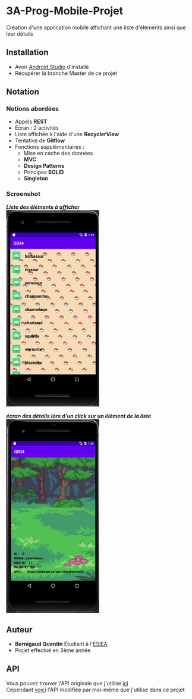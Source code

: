 # 3A-Prog-Mobile-Projet

Création d'une application mobile affichant une liste d'éléments ainsi que leur détails

## Installation

* Avoir [Android Studio](https://developer.android.com/studio) d'installé
* Récupérer la branche Master de ce projet

## Notation

### Notions abordées 

* Appels **REST**
* Écran : 2 activités
* Liste affichée à l'aide d'une **RecyclerView**
* Tentative de **Gitflow**
* Fonctions supplémentaires :  
  - Mise en cache des données
  - **MVC**
  - **Design Patterns**
  - Principes **SOLID**
  - **Singleton**


### Screenshot 

***Liste des éléments à afficher***  
<img src="images/ProjetFinal11.png" width="250">


***écran des détails lors d'un click sur un élément de la liste***  
<img src="images/ProjetFinal21.png" width="250">


## Auteur

* **Bernigaud Quentin** Étudiant à l'[ESIEA](https://www.esiea.fr) 
* Projet effectué en 3ème année

## API

Vous pouvez trouver l'API originale que j'utilise [ici](https://pokeapi.co/api/v2/pokemon)  
Cependant [voici](https://github.com/QuentinBernigaud/3A-Prog-Mobile-Projet/blob/master/pokeapi.json) l'API modifiée par moi-même que j'utilise dans ce projet
